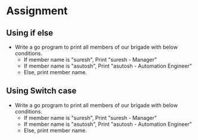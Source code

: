 # Assignment
## Using if else
* Write a go program to print all members of our brigade with below conditions.
   * If member name is "suresh", Print "suresh - Manager"
   * If member name is "asutosh", Print "asutosh - Automation Engineer"
   * Else, print member name.

   
## Using Switch case
* Write a go program to print all members of our brigade with below conditions.
  * If member name is "suresh", Print "suresh - Manager"
  * If member name is "asutosh", Print "asutosh - Automation Engineer"
  * Else, print member name.